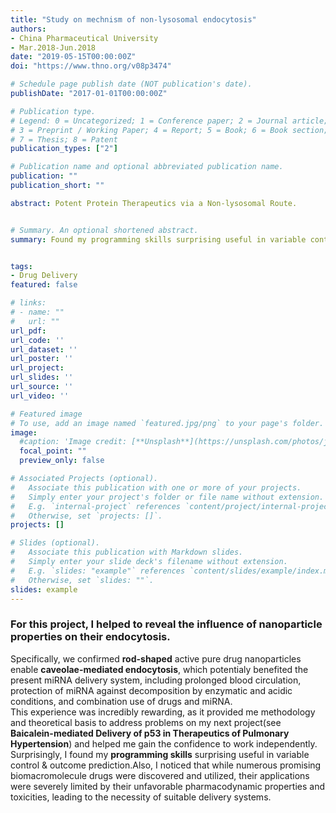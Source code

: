 ```yaml
---
title: "Study on mechnism of non-lysosomal endocytosis"
authors:
- China Pharmaceutical University
- Mar.2018-Jun.2018
date: "2019-05-15T00:00:00Z"
doi: "https://www.thno.org/v08p3474"

# Schedule page publish date (NOT publication's date).
publishDate: "2017-01-01T00:00:00Z"

# Publication type.
# Legend: 0 = Uncategorized; 1 = Conference paper; 2 = Journal article;
# 3 = Preprint / Working Paper; 4 = Report; 5 = Book; 6 = Book section;
# 7 = Thesis; 8 = Patent
publication_types: ["2"]

# Publication name and optional abbreviated publication name.
publication: ""
publication_short: ""

abstract: Potent Protein Therapeutics via a Non-lysosomal Route.


# Summary. An optional shortened abstract.
summary: Found my programming skills surprising useful in variable control & outcome prediction, and got started with some really cool instrument workstations.


tags:
- Drug Delivery
featured: false

# links:
# - name: ""
#   url: ""
url_pdf: 
url_code: ''
url_dataset: ''
url_poster: ''
url_project: 
url_slides: ''
url_source: ''
url_video: ''

# Featured image
# To use, add an image named `featured.jpg/png` to your page's folder. 
image:
  #caption: 'Image credit: [**Unsplash**](https://unsplash.com/photos/jdD8gXaTZsc)'
  focal_point: ""
  preview_only: false

# Associated Projects (optional).
#   Associate this publication with one or more of your projects.
#   Simply enter your project's folder or file name without extension.
#   E.g. `internal-project` references `content/project/internal-project/index.md`.
#   Otherwise, set `projects: []`.
projects: []

# Slides (optional).
#   Associate this publication with Markdown slides.
#   Simply enter your slide deck's filename without extension.
#   E.g. `slides: "example"` references `content/slides/example/index.md`.
#   Otherwise, set `slides: ""`.
slides: example
---
```

### For this project, I helped to reveal the influence of nanoparticle properties on their endocytosis.<br/>
Specifically, we confirmed **rod-shaped** active pure drug nanoparticles enable **caveolae-mediated endocytosis**, which potentialy benefited the present miRNA delivery system, including prolonged blood circulation, protection of miRNA against decomposition by enzymatic and acidic conditions, and combination use of drugs and miRNA.<br/>
This experience was incredibly rewarding, as it provided me methodology and theoretical basis to address problems on my next project(see **Baicalein-mediated Delivery of p53 in Therapeutics of Pulmonary Hypertension**) and helped me gain the confidence to work independently. Surprisingly, I found my **programming skills** surprising useful in variable control & outcome prediction.Also, I noticed that while numerous promising biomacromolecule drugs were discovered and utilized, their applications were severely limited by their unfavorable pharmacodynamic properties and toxicities, leading to the necessity of suitable delivery systems.

